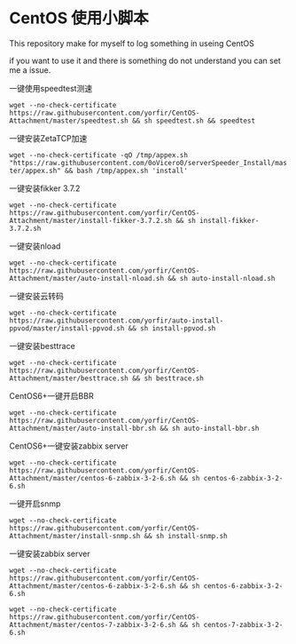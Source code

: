 # CentOS 使用小脚本

This repository make for myself to log something in useing CentOS

if you want to use it and there is something do not understand you can set me a issue.

一键使用speedtest测速

`wget --no-check-certificate https://raw.githubusercontent.com/yorfir/CentOS-Attachment/master/speedtest.sh && sh speedtest.sh && speedtest`

一键安装ZetaTCP加速

`wget --no-check-certificate -qO /tmp/appex.sh "https://raw.githubusercontent.com/0oVicero0/serverSpeeder_Install/master/appex.sh" && bash /tmp/appex.sh 'install'`

一键安装fikker 3.7.2

`wget --no-check-certificate https://raw.githubusercontent.com/yorfir/CentOS-Attachment/master/install-fikker-3.7.2.sh && sh install-fikker-3.7.2.sh`

一键安装nload

`wget --no-check-certificate https://raw.githubusercontent.com/yorfir/CentOS-Attachment/master/auto-install-nload.sh && sh auto-install-nload.sh`

一键安装云转码

`wget --no-check-certificate https://raw.githubusercontent.com/yorfir/auto-install-ppvod/master/install-ppvod.sh && sh install-ppvod.sh`

一键安装besttrace

`wget --no-check-certificate https://raw.githubusercontent.com/yorfir/CentOS-Attachment/master/besttrace.sh && sh besttrace.sh`

CentOS6+一键开启BBR

`wget --no-check-certificate https://raw.githubusercontent.com/yorfir/CentOS-Attachment/master/auto-install-bbr.sh && sh auto-install-bbr.sh`

CentOS6+一键安装zabbix server

`wget --no-check-certificate https://raw.githubusercontent.com/yorfir/CentOS-Attachment/master/centos-6-zabbix-3-2-6.sh && sh centos-6-zabbix-3-2-6.sh`

一键开启snmp

`wget --no-check-certificate https://raw.githubusercontent.com/yorfir/CentOS-Attachment/master/install-snmp.sh && sh install-snmp.sh`

一键安装zabbix server

`wget --no-check-certificate https://raw.githubusercontent.com/yorfir/CentOS-Attachment/master/centos-6-zabbix-3-2-6.sh && sh centos-6-zabbix-3-2-6.sh`

`wget --no-check-certificate https://raw.githubusercontent.com/yorfir/CentOS-Attachment/master/centos-7-zabbix-3-2-6.sh && sh centos-7-zabbix-3-2-6.sh`


